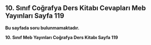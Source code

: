 ## 10. Sınıf Coğrafya Ders Kitabı Cevapları Meb Yayınları Sayfa 119

**Bu sayfada soru bulunmamaktadır.**

**10. Sınıf Meb Yayınları Coğrafya Ders Kitabı Sayfa 119**
